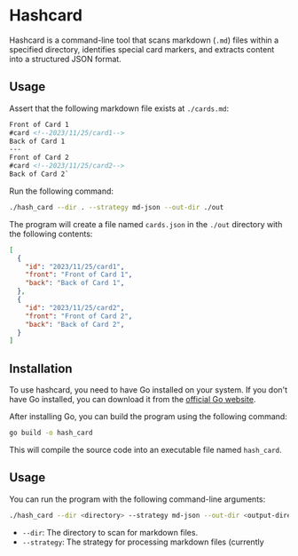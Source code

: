 # Hashcard

Hashcard is a command-line tool that scans markdown (`.md`) files within a specified directory, identifies special card markers, and extracts content into a structured JSON format.

## Usage

Assert that the following markdown file exists at `./cards.md`:

```markdown
Front of Card 1
#card <!--2023/11/25/card1-->
Back of Card 1
---
Front of Card 2
#card <!--2023/11/25/card2-->
Back of Card 2`
```

Run the following command:

```bash
./hash_card --dir . --strategy md-json --out-dir ./out
```

The program will create a file named `cards.json` in the `./out` directory with the following contents:

```json
[
  {
    "id": "2023/11/25/card1",
    "front": "Front of Card 1",
    "back": "Back of Card 1",
  },
  {
    "id": "2023/11/25/card2",
    "front": "Front of Card 2",
    "back": "Back of Card 2",
  }
]
```

## Installation

To use hashcard, you need to have Go installed on your system. If you don't have Go installed, you can download it from the [official Go website](https://golang.org/dl/).

After installing Go, you can build the program using the following command:

```bash
go build -o hash_card
```

This will compile the source code into an executable file named `hash_card`.

## Usage

You can run the program with the following command-line arguments:

```bash
./hash_card --dir <directory> --strategy md-json --out-dir <output-directory>
```

- `--dir`: The directory to scan for markdown files.
- `--strategy`: The strategy for processing markdown files (currently
